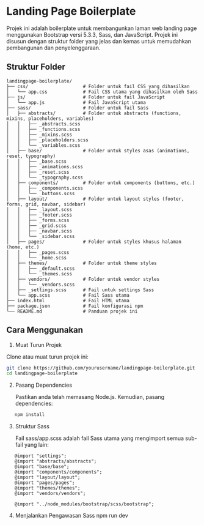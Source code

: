 # Landing Page Boilerplate

Projek ini adalah boilerplate untuk membangunkan laman web landing page menggunakan Bootstrap versi 5.3.3, Sass, dan JavaScript. Projek ini disusun dengan struktur folder yang jelas dan kemas untuk memudahkan pembangunan dan penyelenggaraan.

## Struktur Folder

```plaintext
landingpage-boilerplate/
├── css/                    # Folder untuk fail CSS yang dihasilkan
│   └── app.css             # Fail CSS utama yang dihasilkan oleh Sass
├── js/                     # Folder untuk fail JavaScript
│   └── app.js              # Fail JavaScript utama
├── sass/                   # Folder untuk fail Sass
│   ├── abstracts/          # Folder untuk abstracts (functions, mixins, placeholders, variables)
│   │   ├── _abstracts.scss
│   │   ├── _functions.scss
│   │   ├── _mixins.scss
│   │   ├── _placeholders.scss
│   │   └── _variables.scss
│   ├── base/               # Folder untuk styles asas (animations, reset, typography)
│   │   ├── _base.scss
│   │   ├── _animations.scss
│   │   ├── _reset.scss
│   │   └── _typography.scss
│   ├── components/         # Folder untuk components (buttons, etc.)
│   │   ├── _components.scss
│   │   └── _buttons.scss
│   ├── layout/             # Folder untuk layout styles (footer, forms, grid, navbar, sidebar)
│   │   ├── _layout.scss
│   │   ├── _footer.scss
│   │   ├── _forms.scss
│   │   ├── _grid.scss
│   │   ├── _navbar.scss
│   │   └── _sidebar.scss
│   ├── pages/              # Folder untuk styles khusus halaman (home, etc.)
│   │   ├── _pages.scss
│   │   └── _home.scss
│   ├── themes/             # Folder untuk theme styles
│   │   ├── _default.scss
│   │   └── _themes.scss
│   ├── vendors/            # Folder untuk vendor styles
│   │   └── _vendors.scss
│   ├── _settings.scss      # Fail untuk settings Sass
│   └── app.scss            # Fail Sass utama
├── index.html              # Fail HTML utama
├── package.json            # Fail konfigurasi npm
└── README.md               # Panduan projek ini

```

## Cara Menggunakan

1. Muat Turun Projek

Clone atau muat turun projek ini:

```sh
git clone https://github.com/yourusername/landingpage-boilerplate.git
cd landingpage-boilerplate
```

2. Pasang Dependencies

   Pastikan anda telah memasang Node.js. Kemudian, pasang dependencies:

```sh
   npm install
```

3. Struktur Sass

   Fail sass/app.scss adalah fail Sass utama yang mengimport semua sub-fail yang lain:

```plaintext
   @import "settings";
   @import "abstracts/abstracts";
   @import "base/base";
   @import "components/components";
   @import "layout/layout";
   @import "pages/pages";
   @import "themes/themes";
   @import "vendors/vendors";

   @import "../node_modules/bootstrap/scss/bootstrap";
```

4. Menjalankan Pengawasan Sass
   npm run dev
